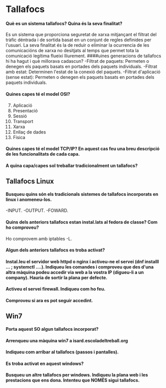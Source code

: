 # Tallafocs
#### Què es un sistema tallafocs? Quina és la seva finalitat?
Es un sistema que proporciona seguretat de xarxa mitjançant el filtrat del tràfic déntrada i de sortida basat en un conjunt de regles definides per l'usuari. La seva finalitat és la de reduir o eliminar la ocurrencia de les comunicacións de xarxa no desitjats al temps que permet tota la comunicació legítima flueixi lliurement.
####uines generacions de tallafocs hi ha hagut i què millorava cadascun?
-Filtrat de paquets: Permeten o denegen els paquets basats en portades dels paquets individuals.
-Filtrat amb estat: Determinen l'estat de la conexió del paquets.
-Filtrat d'aplicació (sense estat): Permeten o denegen els paquets basats en portades dels paquets individuals.
#### Quines capes té el model OSI?
7. Aplicació
6. Presentació
5. Sessió
4. Transport 
3. Xarxa
2. Enllaç de dades
1. Física
#### Quines capes té el model TCP/IP? En aquest cas feu una breu descripció de les funcionalitats de cada capa.


#### A quina capa/capes sol treballar tradicionalment un tallafocs?
        
## Tallafocs Linux
#### Busqueu quins són els tradicionals sistemes de tallafocs incorporats en linux i anomeneu-los.
-INPUT.
-OUTPUT.
-FOWARD.
#### Quins dels anteriors tallafocs estan instal.lats al fedora de classe? Com ho comproveu?
Ho comprovem amb iptables -L. 
#### Algun dels anteriors tallafocs es troba activat?     
#### Instal.leu el servidor web httpd o nginx i activeu-ne el servei (dnf installl ...  ; systemctl ....). Indiqueu les comandes i comproveu que des d'una altra màquina podeu accedir via web a la vostra IP (digueu-li a un company). Hauria de sortir la plana per defecte.
#### Activeu el servei firewall. Indiqueu com ho feu.
#### Comproveu si ara es pot seguir accedint.

## Win7
#### Porta aquest SO algun tallafocs incorporat?
#### Arrenqueu una màquina win7 a isard.escoladeltreball.org
#### Indiqueu com arribar al tallafocs (passos i pantalles).
#### Es troba activat en aquest windows?
#### Busqueu un altre tallafocs per windows. Indiqueu la plana web i les prestacions que ens dona. Intenteu que NOMÉS sigui tallafocs.
